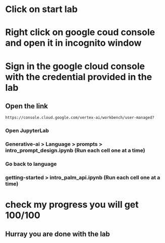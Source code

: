 # Click on start lab
# Right click on google coud console and open it in incognito window
# Sign in the google cloud console with the credential provided in the lab
## Open the link
```cmd
https://console.cloud.google.com/vertex-ai/workbench/user-managed?
```
### Open JupyterLab
### Generative-ai > Language > prompts > intro_prompt_design.ipynb (Run each cell one at a time)
### Go back to language
### getting-started >  intro_palm_api.ipynb (Run each cell one at a time)
# check my progress you will get 100/100
## Hurray you are done with the lab
